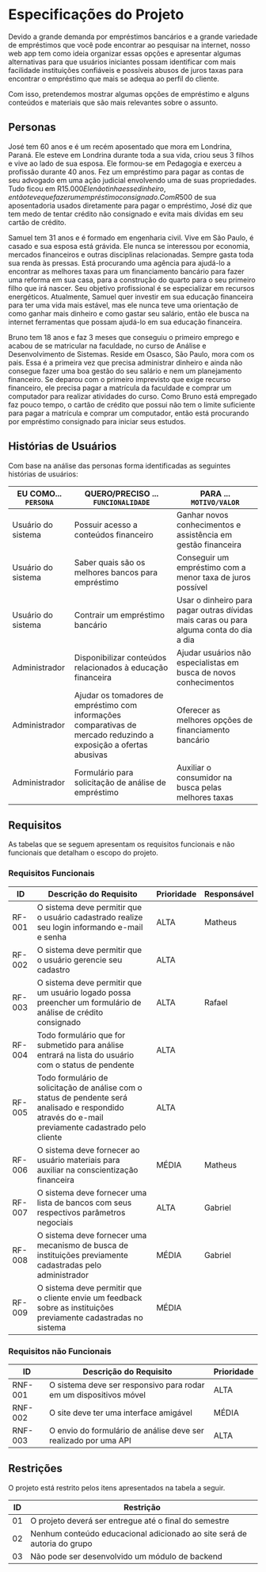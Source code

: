 # Especificações do Projeto

Devido a grande demanda por empréstimos bancários e a grande variedade de  empréstimos que você pode encontrar ao pesquisar na internet, nosso web app tem como ideia organizar essas opções e apresentar algumas alternativas para que usuários iniciantes possam identificar com mais facilidade instituições confiáveis e possíveis abusos de juros taxas para encontrar o empréstimo que mais se adequa ao perfil do cliente.

Com isso, pretendemos mostrar algumas opções de empréstimo e alguns conteúdos e materiais que são mais relevantes sobre o assunto.



## Personas

José tem 60 anos e é um recém aposentado que mora em Londrina, Paraná. Ele esteve em Londrina durante toda a sua vida, criou seus 3 filhos e vive ao lado de sua esposa. Ele formou-se em Pedagogia e exerceu a profissão durante 40 anos. Fez um empréstimo para pagar as contas de seu advogado em uma ação judicial envolvendo uma de suas propriedades. Tudo ficou em R$15.000 Ele não tinha esse dinheiro, então teve que fazer um empréstimo consignado. Com R$500 de sua aposentadoria usados diretamente para pagar o empréstimo, José diz que tem medo de tentar crédito não consignado e evita mais dívidas em seu cartão de crédito.

Samuel tem 31 anos e é formado em engenharia civil. Vive em São Paulo, é casado e sua esposa está grávida. Ele nunca se interessou por economia, mercados financeiros e outras disciplinas relacionadas. Sempre gasta toda sua renda às pressas. Está procurando uma agência para ajudá-lo a encontrar as melhores taxas para um financiamento bancário para fazer uma reforma em sua casa, para a construção do quarto para o seu primeiro filho que irá nascer. Seu objetivo profissional é se especializar em recursos energéticos. Atualmente, Samuel quer investir em sua educação financeira para ter uma vida mais estável, mas ele nunca teve uma orientação de como ganhar mais dinheiro e como gastar seu salário, então ele busca na internet ferramentas que possam ajudá-lo em sua educação financeira.

Bruno tem 18 anos e faz 3 meses que conseguiu o primeiro emprego e acabou de se matricular na faculdade, no curso de Análise e Desenvolvimento de Sistemas. Reside em Osasco, São Paulo, mora com os pais. Essa é a primeira vez que precisa administrar dinheiro e ainda não consegue fazer uma boa gestão do seu salário e nem um planejamento financeiro. Se deparou com o primeiro imprevisto que exige recurso financeiro, ele precisa pagar a matrícula da faculdade e comprar um computador para realizar atividades do curso. Como Bruno está empregado faz pouco tempo, o cartão de crédito que possui não tem o limite suficiente para pagar a matrícula e comprar um computador, então está procurando por empréstimo consignado para iniciar seus estudos.

## Histórias de Usuários

Com base na análise das personas forma identificadas as seguintes histórias de usuários:

|EU COMO... `PERSONA`| QUERO/PRECISO ... `FUNCIONALIDADE`                    |PARA ... `MOTIVO/VALOR`                 |
|--------------------|-------------------------------------------------------|----------------------------------------|
|Usuário do sistema  | Possuir acesso a conteúdos financeiro                 | Ganhar novos conhecimentos e assistência em gestão financeira |
|Usuário do sistema  | Saber quais são os melhores bancos para empréstimo    | Conseguir um empréstimo com a menor taxa de juros possível |
|Usuário do sistema  | Contrair um empréstimo bancário                       | Usar o dinheiro para pagar outras dívidas mais caras ou para alguma conta do dia a dia|
|Administrador       | Disponibilizar conteúdos relacionados à educação financeira| Ajudar usuários não especialistas em busca de novos conhecimentos |
|Administrador       | Ajudar os tomadores de empréstimo com informações comparativas de mercado reduzindo a exposição a ofertas abusivas| Oferecer as melhores opções de financiamento bancário |
|Administrador       | Formulário para solicitação de análise de empréstimo  | Auxiliar o consumidor na busca pelas melhores taxas |

## Requisitos

As tabelas que se seguem apresentam os requisitos funcionais e não funcionais que detalham o escopo do projeto.

### Requisitos Funcionais

|ID    | Descrição do Requisito  | Prioridade | Responsável |
|------|-----------------------------------------|----| ----|
|RF-001| O sistema deve permitir que o usuário cadastrado realize seu login informando e-mail e senha | ALTA | Matheus |
|RF-002| O sistema deve permitir que o usuário gerencie seu cadastro   | ALTA | |
|RF-003| O sistema deve permitir que um usuário logado possa preencher um formulário de análise de crédito consignado   | ALTA | Rafael |
|RF-004| Todo formulário que for submetido para análise entrará na lista do usuário com o status de pendente   | ALTA | |
|RF-005| Todo formulário de solicitação de análise com o status de pendente será analisado e respondido através do e-mail previamente cadastrado pelo cliente   | ALTA | |
|RF-006| O sistema deve fornecer ao usuário materiais para auxiliar na conscientização financeira   | MÉDIA | Matheus |
|RF-007| O sistema deve fornecer uma lista de bancos com seus respectivos parâmetros negociais   | ALTA | Gabriel |
|RF-008| O sistema deve fornecer uma mecanismo de busca de instituições previamente cadastradas pelo administrador   | MÉDIA | Gabriel |
|RF-009| O sistema deve permitir que o cliente envie um feedback sobre as instituições previamente cadastradas no sistema   | MÉDIA | |


### Requisitos não Funcionais

|ID     | Descrição do Requisito  |Prioridade |
|-------|-------------------------|----|
|RNF-001| O sistema deve ser responsivo para rodar em um dispositivos móvel | ALTA | 
|RNF-002| O site deve ter uma interface amigável |  MÉDIA | 
|RNF-003| O envio do formulário de análise deve ser realizado por uma API |  ALTA | 

## Restrições

O projeto está restrito pelos itens apresentados na tabela a seguir.

|ID| Restrição                                             |
|--|-------------------------------------------------------|
|01| O projeto deverá ser entregue até o final do semestre |
|02| Nenhum conteúdo educacional adicionado ao site será de autoria do grupo |
|03| Não pode ser desenvolvido um módulo de backend |
